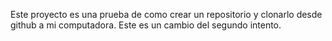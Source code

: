 Este proyecto es una prueba de como crear un repositorio y clonarlo desde github a mi computadora.
Este es un cambio del segundo intento.